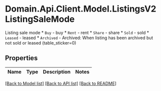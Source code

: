 # Domain.Api.Client.Model.ListingsV2ListingSaleMode
Listing sale mode  * `Buy` - buy * `Rent` - rent * `Share` - share * `Sold` - sold * `Leased` - leased * `Archived` - Archived: When listing has been archived but not sold or leased (table_sticker=0)
## Properties

Name | Type | Description | Notes
------------ | ------------- | ------------- | -------------

[[Back to Model list]](../README.md#documentation-for-models) [[Back to API list]](../README.md#documentation-for-api-endpoints) [[Back to README]](../README.md)

